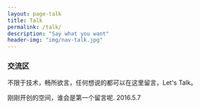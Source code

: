 ```yaml
---
layout: page-talk
title: Talk
permalink: /talk/
description: "Say what you want"
header-img: "img/nav-talk.jpg"
---
```


### 交流区

不限于技术，畅所欲言，任何想说的都可以在这里留言，Let's Talk。

刚刚开创的空间，谁会是第一个留言呢.   2016.5.7
